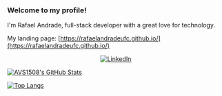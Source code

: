 ### Welcome to my profile!

I'm Rafael Andrade, full-stack developer with a great love for technology.

My landing page: [https://rafaelandradeufc.github.io/](https://rafaelandradeufc.github.io/)


<p align="center">  
 <a href="https://www.linkedin.com/in/rafaelandradeufc/"><img alt="LinkedIn" src="https://img.shields.io/badge/LinkedIn-Rafael%20Luz-blue?logo=linkedin?logo=linkedin"></a>
</p>

[![AVS1508's GitHub Stats](https://github-readme-stats.vercel.app/api/?username=rafaelandradeufc&show_icons=true&count_private=true&include_all_commits=true)](https://github.com/rafaelandradeufc)

[![Top Langs](https://github-readme-stats.vercel.app/api/top-langs/?username=rafaelandradeufc&layout=compact)](https://github.com/rafaelandradeufc)
